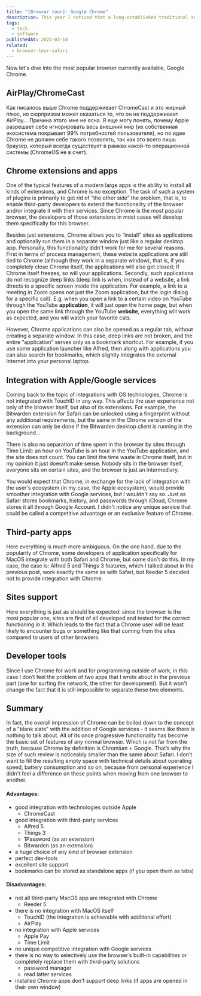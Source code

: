 ```yaml
---
title: "[Browser tour]: Google Chrome"
description: This year I noticed that a long-established traditional set of browsers (Chrome, Firefox, Safari, Opera) started to be supplemented by a new generation of alternatives. Personally, for the last few years, I've been switching back and forth between Chrome and Safari (peeking at Firefox from a long distance), but the drums of Brave, Vivaldi, Edge, Arc, and SigmaOS are getting stronger and stronger. So to add some variety to the day-to-day routine I decided to try something new and share it with you.
tags:
  - tech
  - software
publishedAt: 2023-03-14
related:
  - browser-tour-safari
---
```


Now let's dive into the most popular browser currently available, Google Chrome.

## AirPlay/ChromeCast

Как писалось выше Chrome поддерживает ChromeCast и это жирный плюс, но сюрпризом может оказаться то, что он не поддерживает AirPlay... Причина этого мне не ясна. Я еще могу понять, почему Apple разрешает себе игнорировать весь внешний мир (их собственная экосистема покрывает 99% потребностей пользователя), но по идее Chrome не должен себе такого позволять, так как это всего лишь браузер, который всегда существует в рамках какой-то операционной системы (ChromeOS не в счет).

## Chrome extensions and apps

One of the typical features of a modern large apps is the ability to install all kinds of extensions, and Chrome is no exception. The task of such a system of plugins is primarily to get rid of “the other side” the problem, that is, to enable third-party developers to extend the functionality of the browser and/or integrate it with their services. Since Chrome is the most popular browser, the developers of those extensions in most cases will develop them specifically for this browser.

Besides just extensions, Chrome allows you to “install” sites as applications and optionally run them in a separate window just like a regular desktop app. Personally, this functionality didn't work for me for several reasons. First in terms of process management, these website applications are still tied to Chrome (although they work in a separate window), that is, if you completely close Chrome itself, the applications will also get closed; If Chrome itself freezes, so will your applications. Secondly, such applications do not recognize deep links (deep link is when, instead of a website, a link directs to a specific screen inside the application. For example, a link to a meeting in Zoom opens not just the Zoom application, but the login dialog for a specific call). E.g. when you open a link to a certain video on YouTube through the YouTube **application**, it will just open the home page, but when you open the same link through the YouTube **website**, everything will work as expected, and you will watch your favorite cats.

However, Chrome applications can also be opened as a regular tab, without creating a separate window. In this case, deep links are not broken, and the entire “application” serves only as a bookmark shortcut. For example, if you use some application launcher like Alfred, then along with applications you can also search for bookmarks, which slightly integrates the external Internet into your personal laptop.

## Integration with Apple/Google services

Coming back to the topic of integrations with OS technologies, Chrome is not integrated with TouchID in any way. This affects the user experience not only of the browser itself, but also of its extensions. For example, the Bitwarden extension for Safari can be unlocked using a fingerprint without any additional requirements, but the same in the Chrome version of the extension can only be done if the Bitwarden desktop client is running in the background...

There is also no separation of time spent in the browser by sites through Time Limit: an hour on YouTube is an hour in the YouTube application, and the site does not count. You can limit the time waste in Chrome itself, but in my opinion it just doesn’t make sense. Nobody sits in the browser itself, everyone sits on certain sites, and the browser is just an intermediary.

You would expect that Chrome, in exchange for the lack of integration with the user's ecosystem (in my case, the Apple ecosystem), would provide smoother integration with Google services, but I wouldn't say so. Just as Safari stores bookmarks, history, and passwords through iCloud, Chrome stores it all through Google Account. I didn't notice any unique service that could be called a competitive advantage or an exclusive feature of Chrome.

## Third-party apps

Here everything is much more ambiguous. On the one hand, due to the popularity of Chrome, some developers of application specifically for MacOS integrate with both Safari and Chrome, but some don't do this. In my case, the case is: Alfred 5 and Things 3 features, which I talked about in the previous post, work exactly the same as with Safari, but Reeder 5 decided not to provide integration with Chrome.

## Sites support

Here everything is just as should be expected: since the browser is the most popular one, sites are first of all developed and tested for the correct functioning in it. Which leads to the fact that a Chrome user will be least likely to encounter bugs or something like that coming from the sites compared to users of other browsers.

## Developer tools

Since I use Chrome for work and for programming outside of work, in this case I don’t feel the problem of two apps that I wrote about in the previous part (one for surfing the network, the other for development). But it won't change the fact that it is still impossible to separate these two elements.

## Summary

In fact, the overall impression of Chrome can be boiled down to the concept of a "blank slate" with the addition of Google services - it seems like there is nothing to talk about. All of its once progressive functionality has become the basic set of features of any normal browser. Which is not far from the truth, because Chrome by definition is Chromium + Google. That’s why the size of such review is noticeably smaller than the same about Safari. I don’t want to fill the resulting empty space with technical details about operating speed, battery consumption and so on, because from personal experience I didn't feel a difference on these points when moving from one browser to another.

#### Advantages:

- good integration with technologies outside Apple
  - ChromeCast
- good integration with third-party services
  - Alfred 5
  - Things 3
  - 1Password (as an extension)
  - Bitwarden (as an extension)
- a huge choice of any kind of browser extension
- perfect dev-tools
- excellent site support
- bookmarks can be stored as standalone apps (if you open them as tabs)

#### Disadvantages:

- not all third-party MacOS app are integrated with Chrome
  - Reeder 5
- there is no integration with MacOS itself
  - TouchID (the integration is achievable with additional effort)
  - AirPlay
- no integration with Apple services
  - Apple Pay
  - Time Limit
- no unique competitive integration with Google services
- there is no way to selectively use the browser’s built-in capabilities or completely replace them with third-party solutions
  - password manager
  - read latter services
- installed Chrome apps don't support deep links (if apps are opened in their own window)
